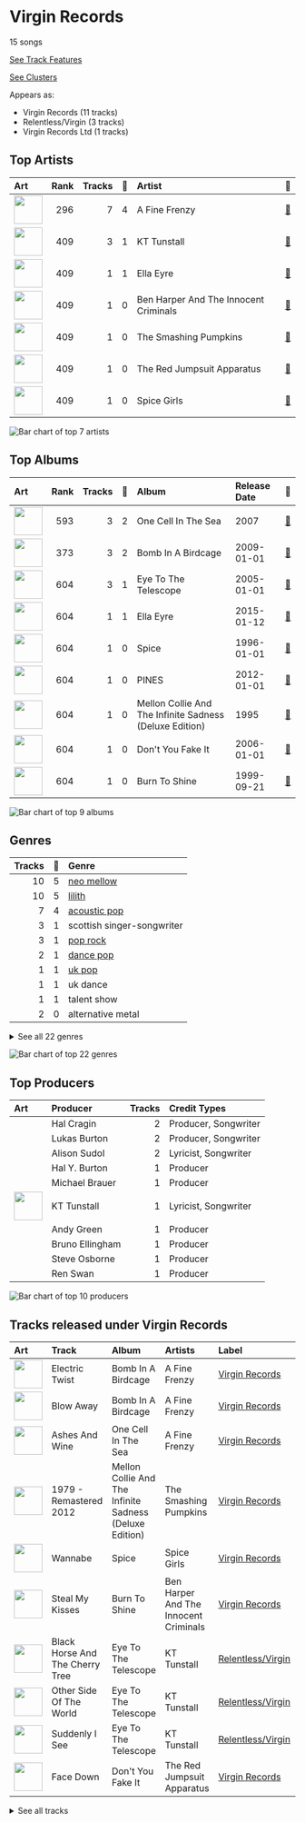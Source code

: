 # Virgin Records

15 songs

[See Track Features](audio_features.md)

[See Clusters](clusters/overview.md)

Appears as:
- Virgin Records (11 tracks)
- Relentless/Virgin (3 tracks)
- Virgin Records Ltd (1 tracks)

## Top Artists

| Art | Rank | Tracks | 💚 | Artist | 🔗 |
|:---|---:|---:|---:|:---|:---|
| <img src="https://i.scdn.co/image/15b7ee7550ed4472700d573803ff90f2967f84d1" alt="" width="50" /> | 296 | 7 | 4 | A Fine Frenzy | [🔗](https://open.spotify.com/artist/5dTYaRzOn4rXGBLH052EeQ) |
| <img src="https://i.scdn.co/image/ab6761610000e5eb8457f57bc526c37bd804b924" alt="" width="50" /> | 409 | 3 | 1 | KT Tunstall | [🔗](https://open.spotify.com/artist/5zzrJD2jXrE9dZ1AklRFcL) |
| <img src="https://i.scdn.co/image/ab6761610000e5eb3cb2184a3dfc288d25a1828b" alt="" width="50" /> | 409 | 1 | 1 | Ella Eyre | [🔗](https://open.spotify.com/artist/66TrUkUZ3RM29dqeDQRgyA) |
| <img src="https://i.scdn.co/image/ab6761610000e5eb57b304f38d13be8a733130a1" alt="" width="50" /> | 409 | 1 | 0 | Ben Harper And The Innocent Criminals | [🔗](https://open.spotify.com/artist/7sJ9LR0mCMgFlzJ6Y9xP64) |
| <img src="https://i.scdn.co/image/ab6761610000e5eb86bd93938c4811d1f94adf9f" alt="" width="50" /> | 409 | 1 | 0 | The Smashing Pumpkins | [🔗](https://open.spotify.com/artist/40Yq4vzPs9VNUrIBG5Jr2i) |
| <img src="https://i.scdn.co/image/ab6761610000e5ebb4223cca4841b3e52a7133f1" alt="" width="50" /> | 409 | 1 | 0 | The Red Jumpsuit Apparatus | [🔗](https://open.spotify.com/artist/1SImpQO0GbjRgvlwCcCtFo) |
| <img src="https://i.scdn.co/image/ab6761610000e5eb2e91ffbba84e8e94bafbc6d7" alt="" width="50" /> | 409 | 1 | 0 | Spice Girls | [🔗](https://open.spotify.com/artist/0uq5PttqEjj3IH1bzwcrXF) |

![Bar chart of top 7 artists](../../images/labels/virgin_records/artists.png)

## Top Albums

| Art | Rank | Tracks | 💚 | Album | Release Date | 🔗 |
|:---|---:|---:|---:|:---|:---|:---|
| <img src="https://i.scdn.co/image/ab67616d0000b273119ad2ebc0d33edf847ed8c6" alt="" width="50" /> | 593 | 3 | 2 | One Cell In The Sea | 2007 | [🔗](https://open.spotify.com/album/0Ot7MEgreG2R93aN42M9iK) |
| <img src="https://i.scdn.co/image/ab67616d0000b273e7b8e0abcd5cdc4c8b5a238c" alt="" width="50" /> | 373 | 3 | 2 | Bomb In A Birdcage | 2009-01-01 | [🔗](https://open.spotify.com/album/07IV5RxLvAUeZbcPm4zOzn) |
| <img src="https://i.scdn.co/image/ab67616d0000b273183730e8038fa632b2c227da" alt="" width="50" /> | 604 | 3 | 1 | Eye To The Telescope | 2005-01-01 | [🔗](https://open.spotify.com/album/3j70PDKieTWQAwas3bPHRZ) |
| <img src="https://i.scdn.co/image/ab67616d0000b27334da09e702c7f9ca573981e5" alt="" width="50" /> | 604 | 1 | 1 | Ella Eyre | 2015-01-12 | [🔗](https://open.spotify.com/album/5J69OYtRXeI9dHDK2R95h5) |
| <img src="https://i.scdn.co/image/ab67616d0000b27363facc42e4a35eb3aa182b59" alt="" width="50" /> | 604 | 1 | 0 | Spice | 1996-01-01 | [🔗](https://open.spotify.com/album/3x2jF7blR6bFHtk4MccsyJ) |
| <img src="https://i.scdn.co/image/ab67616d0000b2732cf1dcc65396176307f23524" alt="" width="50" /> | 604 | 1 | 0 | PINES | 2012-01-01 | [🔗](https://open.spotify.com/album/1876e9QcHkJ3Hgo4NqKXBN) |
| <img src="https://i.scdn.co/image/ab67616d0000b273431ac6e6f393acf475730ec6" alt="" width="50" /> | 604 | 1 | 0 | Mellon Collie And The Infinite Sadness (Deluxe Edition) | 1995 | [🔗](https://open.spotify.com/album/55RhFRyQFihIyGf61MgcfV) |
| <img src="https://i.scdn.co/image/ab67616d0000b273f98edbc89407338a90437d34" alt="" width="50" /> | 604 | 1 | 0 | Don't You Fake It | 2006-01-01 | [🔗](https://open.spotify.com/album/6TyPSzd5rA2rQ9yLJJ1Gg2) |
| <img src="https://i.scdn.co/image/ab67616d0000b273f6d55874f45c9b9108f5e3fb" alt="" width="50" /> | 604 | 1 | 0 | Burn To Shine | 1999-09-21 | [🔗](https://open.spotify.com/album/51B1RzotO05EShjth3xkOZ) |

![Bar chart of top 9 albums](../../images/labels/virgin_records/albums.png)

## Genres

| Tracks | 💚 | Genre |
|---:|---:|:---|
| 10 | 5 | [neo mellow](../../genres/neo_mellow/overview.md) |
| 10 | 5 | [lilith](../../genres/lilith/overview.md) |
| 7 | 4 | [acoustic pop](../../genres/acoustic_pop/overview.md) |
| 3 | 1 | scottish singer-songwriter |
| 3 | 1 | [pop rock](../../genres/pop_rock/overview.md) |
| 2 | 1 | [dance pop](../../genres/dance_pop/overview.md) |
| 1 | 1 | [uk pop](../../genres/uk_pop/overview.md) |
| 1 | 1 | uk dance |
| 1 | 1 | talent show |
| 2 | 0 | alternative metal |


<details>
<summary>See all 22 genres</summary>

| Tracks | 💚 | Genre |
|---:|---:|:---|
| 1 | 0 | spacegrunge |
| 1 | 0 | screamo |
| 1 | 0 | [rock](../../genres/rock/overview.md) |
| 1 | 0 | post-grunge |
| 1 | 0 | pop punk |
| 1 | 0 | [pop](../../genres/pop/overview.md) |
| 1 | 0 | [permanent wave](../../genres/permanent_wave/overview.md) |
| 1 | 0 | neon pop punk |
| 1 | 0 | modern folk rock |
| 1 | 0 | grunge |
| 1 | 0 | girl group |
| 1 | 0 | [alternative rock](../../genres/alternative_rock/overview.md) |

</details>


![Bar chart of top 22 genres](../../images/labels/virgin_records/genres.png)

## Top Producers

| Art | Producer | Tracks | Credit Types |
|:---|:---|---:|:---|
| | Hal Cragin | 2 | Producer, Songwriter |
| | Lukas Burton | 2 | Producer, Songwriter |
| | Alison Sudol | 2 | Lyricist, Songwriter |
| | Hal Y. Burton | 1 | Producer |
| | Michael Brauer | 1 | Producer |
| <img src="https://i.scdn.co/image/ab6761610000e5eb8457f57bc526c37bd804b924" alt="" width="50" /> | KT Tunstall | 1 | Lyricist, Songwriter |
| | Andy Green | 1 | Producer |
| | Bruno Ellingham | 1 | Producer |
| | Steve Osborne | 1 | Producer |
| | Ren Swan | 1 | Producer |

![Bar chart of top 10 producers](../../images/labels/virgin_records/producers.png)
## Tracks released under Virgin Records

| Art | Track | Album | Artists | Label | Rank | 💚 | 🔗 |
|:---|:---|:---|:---|:---|---:|:---|:---|
| <img src="https://i.scdn.co/image/ab67616d0000b273e7b8e0abcd5cdc4c8b5a238c" alt="" width="50" /> | Electric Twist | Bomb In A Birdcage | A Fine Frenzy | [Virgin Records](.) | 560 | 💚 | [🔗](https://open.spotify.com/track/2jQ7ZztDfmt4qeW0tOMIqY) |
| <img src="https://i.scdn.co/image/ab67616d0000b273e7b8e0abcd5cdc4c8b5a238c" alt="" width="50" /> | Blow Away | Bomb In A Birdcage | A Fine Frenzy | [Virgin Records](.) | 824 | 💚 | [🔗](https://open.spotify.com/track/2phwpCR68nWlTy8ao0PnK2) |
| <img src="https://i.scdn.co/image/ab67616d0000b273119ad2ebc0d33edf847ed8c6" alt="" width="50" /> | Ashes And Wine | One Cell In The Sea | A Fine Frenzy | [Virgin Records](.) | 893 | 💚 | [🔗](https://open.spotify.com/track/1l9Q5NyhsyodDzIrdtJ6Ub) |
| <img src="https://i.scdn.co/image/ab67616d0000b273431ac6e6f393acf475730ec6" alt="" width="50" /> | 1979 - Remastered 2012 | Mellon Collie And The Infinite Sadness (Deluxe Edition) | The Smashing Pumpkins | [Virgin Records](.) | 904 | | [🔗](https://open.spotify.com/track/5QLHGv0DfpeXLNFo7SFEy1) |
| <img src="https://i.scdn.co/image/ab67616d0000b27363facc42e4a35eb3aa182b59" alt="" width="50" /> | Wannabe | Spice | Spice Girls | [Virgin Records](.) | 904 | | [🔗](https://open.spotify.com/track/1Je1IMUlBXcx1Fz0WE7oPT) |
| <img src="https://i.scdn.co/image/ab67616d0000b273f6d55874f45c9b9108f5e3fb" alt="" width="50" /> | Steal My Kisses | Burn To Shine | Ben Harper And The Innocent Criminals | [Virgin Records](.) | 904 | | [🔗](https://open.spotify.com/track/4cIwg5VY8Lo1NYwq7llOth) |
| <img src="https://i.scdn.co/image/ab67616d0000b273183730e8038fa632b2c227da" alt="" width="50" /> | Black Horse And The Cherry Tree | Eye To The Telescope | KT Tunstall | [Relentless/Virgin](.) | 904 | 💚 | [🔗](https://open.spotify.com/track/0qAMjeQFyd1qD0LDiV8gWp) |
| <img src="https://i.scdn.co/image/ab67616d0000b273183730e8038fa632b2c227da" alt="" width="50" /> | Other Side Of The World | Eye To The Telescope | KT Tunstall | [Relentless/Virgin](.) | 904 | | [🔗](https://open.spotify.com/track/4A9E08l34BkPsCDAmOpHxb) |
| <img src="https://i.scdn.co/image/ab67616d0000b273183730e8038fa632b2c227da" alt="" width="50" /> | Suddenly I See | Eye To The Telescope | KT Tunstall | [Relentless/Virgin](.) | 904 | | [🔗](https://open.spotify.com/track/5p9XWUdvbUzmPCukOmwoU3) |
| <img src="https://i.scdn.co/image/ab67616d0000b273f98edbc89407338a90437d34" alt="" width="50" /> | Face Down | Don't You Fake It | The Red Jumpsuit Apparatus | [Virgin Records](.) | 904 | | [🔗](https://open.spotify.com/track/4wzjNqjKAKDU82e8uMhzmr) |


<details>
<summary>See all tracks</summary>

| Art | Track | Album | Artists | Label | Rank | 💚 | 🔗 |
|:---|:---|:---|:---|:---|---:|:---|:---|
| <img src="https://i.scdn.co/image/ab67616d0000b273119ad2ebc0d33edf847ed8c6" alt="" width="50" /> | Almost Lover | One Cell In The Sea | A Fine Frenzy | [Virgin Records](.) | 904 | | [🔗](https://open.spotify.com/track/3GSYWQNnSdovwC2H8HpziA) |
| <img src="https://i.scdn.co/image/ab67616d0000b273119ad2ebc0d33edf847ed8c6" alt="" width="50" /> | Whisper | One Cell In The Sea | A Fine Frenzy | [Virgin Records](.) | 904 | 💚 | [🔗](https://open.spotify.com/track/3yUJDAcGYn66tg752ErDyC) |
| <img src="https://i.scdn.co/image/ab67616d0000b273e7b8e0abcd5cdc4c8b5a238c" alt="" width="50" /> | What I Wouldn't Do | Bomb In A Birdcage | A Fine Frenzy | [Virgin Records](.) | 904 | | [🔗](https://open.spotify.com/track/54qVDnyXbaYeXSjF8cxFLs) |
| <img src="https://i.scdn.co/image/ab67616d0000b2732cf1dcc65396176307f23524" alt="" width="50" /> | Now Is The Start | PINES | A Fine Frenzy | [Virgin Records](.) | 904 | | [🔗](https://open.spotify.com/track/3gEyA6UtRSk1058sev61D6) |
| <img src="https://i.scdn.co/image/ab67616d0000b27334da09e702c7f9ca573981e5" alt="" width="50" /> | If I Go | Ella Eyre | Ella Eyre | [Virgin Records Ltd](.) | 904 | 💚 | [🔗](https://open.spotify.com/track/5JO7yGfeJKYjbOXRRdNk64) |

</details>

